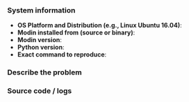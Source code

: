 <!--
General questions should be asked on the mailing list modin-dev@googlegroups.com.

Before submitting an issue, please fill out the following form.
-->

### System information
- **OS Platform and Distribution (e.g., Linux Ubuntu 16.04)**:
- **Modin installed from (source or binary)**:
- **Modin version**:
- **Python version**:
- **Exact command to reproduce**:

<!--
You can obtain the Modin version with

python -c "import modin; print(modin.__version__)"
-->

### Describe the problem
<!-- Describe the problem clearly here. -->

### Source code / logs
<!-- Include any logs or source code that would be helpful to diagnose the problem. If including tracebacks, please include the full traceback. Large logs and files should be attached. Try to provide a reproducible test case that is the bare minimum necessary to generate the problem. -->

